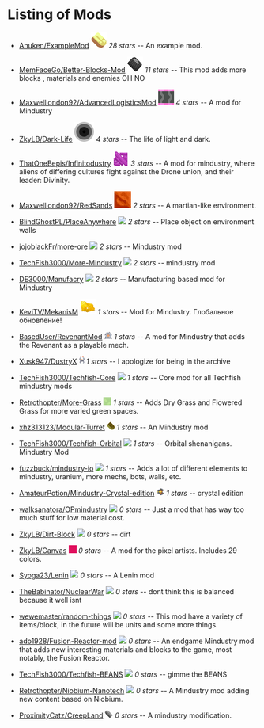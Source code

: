 
# Listing of Mods


  - [Anuken/ExampleMod](https://github.com/Anuken/ExampleMod) ![ ](images/examplemod-icon.png) *28 stars* -- An example mod.

  - [MemFaceGo/Better-Blocks-Mod](https://github.com/MemFaceGo/Better-Blocks-Mod) ![ ](images/better-blocks-mod-icon.png) *11 stars* -- This mod adds more blocks , materials and enemies OH NO

  - [Maxwelllondon92/AdvancedLogisticsMod](https://github.com/Maxwelllondon92/AdvancedLogisticsMod) ![ ](images/advancedlogisticsmod-icon.png) *4 stars* -- A mod for Mindustry

  - [ZkyLB/Dark-Life](https://github.com/ZkyLB/Dark-Life) ![ ](images/dark-life-icon.png) *4 stars* -- The life of light and dark.

  - [ThatOneBepis/Infinitodustry](https://github.com/ThatOneBepis/Infinitodustry) ![ ](images/infinitodustry-icon.png) *3 stars* -- A mod for mindustry, where aliens of differing cultures fight against the Drone union, and their leader: Divinity. 

  - [Maxwelllondon92/RedSands](https://github.com/Maxwelllondon92/RedSands) ![ ](images/redsands-icon.png) *2 stars* -- A martian-like environment.

  - [BlindGhostPL/PlaceAnywhere](https://github.com/BlindGhostPL/PlaceAnywhere) ![ ](images/placeanywhere-icon.png) *2 stars* -- Place object on environment walls

  - [jojoblackFr/more-ore](https://github.com/jojoblackFr/more-ore) ![ ](images/more-ore-icon.png) *2 stars* -- Mindustry mod

  - [TechFish3000/More-Mindustry](https://github.com/TechFish3000/More-Mindustry) ![ ](images/more-mindustry-icon.png) *2 stars* -- mindustry mod

  - [DE3000/Manufacry](https://github.com/DE3000/Manufacry) ![ ](images/manufacry-icon.png) *2 stars* -- Manufacturing based mod for Mindustry

  - [KeviTV/MekanisM](https://github.com/KeviTV/MekanisM) ![ ](images/mekanism-icon.png) *1 stars* -- Mod for Mindustry. Глобальное обновление!

  - [BasedUser/RevenantMod](https://github.com/BasedUser/RevenantMod) ![ ](images/revenantmod-icon.png) *1 stars* -- A mod for Mindustry that adds the Revenant as a playable mech.

  - [Xusk947/DustryX](https://github.com/Xusk947/DustryX) ![ ](images/dustryx-icon.png) *1 stars* -- I apologize for being in the archive

  - [TechFish3000/Techfish-Core](https://github.com/TechFish3000/Techfish-Core) ![ ](images/techfish-core-icon.png) *1 stars* -- Core mod for all Techfish mindustry mods

  - [Retrothopter/More-Grass](https://github.com/Retrothopter/More-Grass) ![ ](images/more-grass-icon.png) *1 stars* -- Adds Dry Grass and Flowered Grass for more varied green spaces.

  - [xhz313123/Modular-Turret](https://github.com/xhz313123/Modular-Turret) ![ ](images/modular-turret-icon.png) *1 stars* -- An Mindustry mod

  - [TechFish3000/Techfish-Orbital](https://github.com/TechFish3000/Techfish-Orbital) ![ ](images/techfish-orbital-icon.png) *1 stars* -- Orbital shenanigans. Mindustry Mod

  - [fuzzbuck/mindustry-io](https://github.com/fuzzbuck/mindustry-io) ![ ](images/mindustry-io-icon.png) *1 stars* -- Adds a lot of different elements to mindustry, uranium, more mechs, bots, walls, etc.

  - [AmateurPotion/Mindustry-Crystal-edition](https://github.com/AmateurPotion/Mindustry-Crystal-edition) ![ ](images/mindustry-crystal-edition-icon.png) *1 stars* -- crystal edition

  - [walksanatora/OPmindustry](https://github.com/walksanatora/OPmindustry) ![ ](images/opmindustry-icon.png) *0 stars* -- Just a mod that has way too much stuff for low material cost.

  - [ZkyLB/Dirt-Block](https://github.com/ZkyLB/Dirt-Block) ![ ](images/dirt-block-icon.png) *0 stars* -- dirt

  - [ZkyLB/Canvas](https://github.com/ZkyLB/Canvas) ![ ](images/canvas-icon.png) *0 stars* -- A mod for the pixel artists. Includes 29 colors.

  - [Syoga23/Lenin](https://github.com/Syoga23/Lenin) ![ ](images/lenin-icon.png) *0 stars* -- A Lenin mod

  - [TheBabinator/NuclearWar](https://github.com/TheBabinator/NuclearWar) ![ ](images/nuclearwar-icon.png) *0 stars* -- dont think this is balanced because it well isnt

  - [wewemaster/random-things](https://github.com/wewemaster/random-things) ![ ](images/random-things-icon.png) *0 stars* -- This mod have a variety of items/block, in the future will be units and some more things.

  - [ado1928/Fusion-Reactor-mod](https://github.com/ado1928/Fusion-Reactor-mod) ![ ](images/fusion-reactor-mod-icon.png) *0 stars* -- An endgame Mindustry mod that adds new interesting materials and blocks to the game, most notably, the Fusion Reactor.

  - [TechFish3000/Techfish-BEANS](https://github.com/TechFish3000/Techfish-BEANS) ![ ](images/techfish-beans-icon.png) *0 stars* -- gimme the BEANS

  - [Retrothopter/Niobium-Nanotech](https://github.com/Retrothopter/Niobium-Nanotech) ![ ](images/niobium-nanotech-icon.png) *0 stars* -- A Mindustry mod adding new content based on Niobium.

  - [ProximityCatz/CreepLand](https://github.com/ProximityCatz/CreepLand) ![ ](images/creepland-icon.png) *0 stars* -- A mindustry modification.

